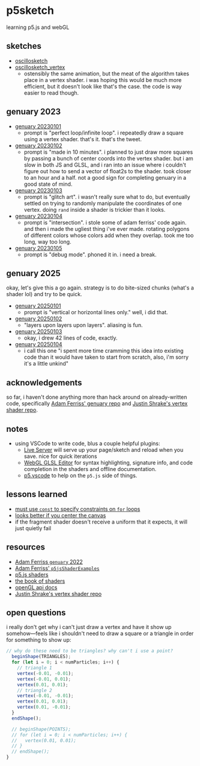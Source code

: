 # p5sketch
learning p5.js and webGL

## sketches
- [oscillosketch](https://whltexbread.github.io/p5sketch/oscillosketch/)
- [oscillosketch_vertex](https://whltexbread.github.io/p5sketch/oscillosketch_vertex/)
  - ostensibly the same animation, but the meat of the algorithm takes place in a vertex shader. i was hoping this would be much more efficient, but it doesn't look like that's the case. the code is way easier to read though.
## genuary 2023
- [genuary 20230101](https://whltexbread.github.io/p5sketch/genuary2023/20230101/)
  - prompt is "perfect loop/infinite loop". i repeatedly draw a square using a vertex shader. that's it. that's the tweet.
- [genuary 20230102](https://whltexbread.github.io/p5sketch/genuary2023/20230102/)
  - prompt is "made in 10 minutes". i planned to just draw more squares by passing a bunch of center coords into the vertex shader. but i am slow in both JS and GLSL, and i ran into an issue where i couldn't figure out how to send a vector of float2s to the shader. took closer to an hour and a half. not a good sign for completing genuary in a good state of mind.
- [genuary 20230103](https://whltexbread.github.io/p5sketch/genuary2023/20230103/)
  - prompt is "glitch art". i wasn't really sure what to do, but eventually settled on trying to randomly manipulate the coordinates of one vertex. doing `rand` inside a shader is trickier than it looks.
- [genuary 20230104](https://whltexbread.github.io/p5sketch/genuary2023/20230104/)
  - prompt is "intersection". i stole some of adam ferriss' code again. and then i made the ugliest thing i've ever made. rotating polygons of different colors whose colors add when they overlap. took me too long, way too long.
- [genuary 20230105](https://whltexbread.github.io/p5sketch/genuary2023/20230105/)
  - prompt is "debug mode". phoned it in. i need a break.
## genuary 2025
okay, let's give this a go again. strategy is to do bite-sized chunks (what's a shader lol) and try to be quick.
- [genuary 20250101](https://whltexbread.github.io/p5sketch/genuary2025/20250101/)
  - prompt is "vertical or horizontal lines only." well, i did that.
- [genuary 20250102](https://whltexbread.github.io/p5sketch/genuary2025/20250102/)
  - "layers upon layers upon layers". aliasing is fun.
- [genuary 20250103](https://whltexbread.github.io/p5sketch/genuary2025/20250103/)
  - okay, i drew 42 lines of code, exactly.
- [genuary 20250104](https://whltexbread.github.io/p5sketch/genuary2025/20250104/)
  - i call this one "i spent more time cramming this idea into existing code than it would have taken to start from scratch, also, i'm sorry it's a little unkind"

## acknowledgements
so far, i haven't done anything more than hack around on already-written code, specifically [Adam Ferriss' genuary repo](https://github.com/aferriss/genuary) and [Justin Shrake's vertex shader repo](https://github.com/jshrake/p5js-vertex-shader).

## notes
- using VSCode to write code, blus a couple helpful plugins:
	- [Live Server](https://marketplace.visualstudio.com/items?itemName=ritwickdey.LiveServer) will serve up your page/sketch and reload when you save. nice for quick iterations
	- [WebGL GLSL Editor](https://marketplace.visualstudio.com/items?itemName=raczzalan.webgl-glsl-editor) for syntax highlighting, signature info, and code completion in the shaders and offline documentation.
	- [p5.vscode](https://marketplace.visualstudio.com/items?itemName=samplavigne.p5-vscode) to help on the `p5.js` side of things.

## lessons learned
- [must use `const` to specify constraints on `for` loops](https://stackoverflow.com/questions/38986208/webgl-loop-index-cannot-be-compared-with-non-constant-expression/39298265#39298265)
- [looks better if you center the canvas](https://github.com/processing/p5.js/wiki/Positioning-your-canvas)
- if the fragment shader doesn't receive a uniform that it expects, it will just quietly fail

## resources
- [Adam Ferriss `genuary` 2022](https://github.com/aferriss/genuary)
- [Adam Ferriss' `p5jsShaderExamples`](https://github.com/aferriss/p5jsShaderExamples)
- [p5.js shaders](https://itp-xstory.github.io/p5js-shaders/#/)
- [the book of shaders](https://thebookofshaders.com)
- [openGL api docs](https://docs.gl)
- [Justin Shrake's vertex shader repo](https://github.com/jshrake/p5js-vertex-shader)

## open questions
i really don't get why i can't just draw a vertex and have it show up somehow—feels like i shouldn't need to draw a square or a triangle in order for something to show up:

```javascript
// why do these need to be triangles? why can't i use a point?
  beginShape(TRIANGLES);
  for (let i = 0; i < numParticles; i++) {
    // triangle 1
    vertex(-0.01, -0.01);
    vertex(-0.01, 0.01);
    vertex(0.01, 0.01);
    // triangle 2
    vertex(-0.01, -0.01);
    vertex(0.01, 0.01);
    vertex(0.01, -0.01);
  }
  endShape();

  // beginShape(POINTS);
  // for (let i = 0; i < numParticles; i++) {
  //   vertex(0.01, 0.01);
  // }
  // endShape();
}
```